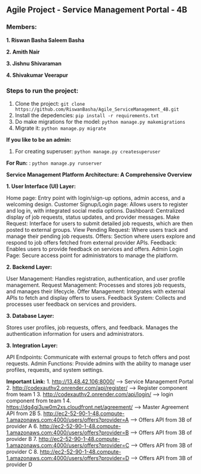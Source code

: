 **<h2>Agile Project - Service Management Portal - 4B</h2>**

**<h3>Members:</h3>**

**1. Riswan Basha Saleem Basha**

**2. Amith Nair**

**3. Jishnu Shivaraman**

**4. Shivakumar Veerapur**



**<h3>Steps to run the project:</h3>**

1. Clone the project: `git clone https://github.com/RiswanBasha/Agile_ServiceManagement_4B.git`
2. Install the depedencies: `pip install -r requirements.txt`
3. Do make migrations for the model: `python manage.py makemigrations`
4. Migrate it: `python manage.py migrate`

**If you like to be an admin:**
1. For creating superuser: `python manage.py createsuperuser`

**For Run:** : `python manage.py runserver`

**Service Management Platform Architecture: A Comprehensive Overview**

**1. User Interface (UI) Layer:**

Home page: Entry point with login/sign-up options, admin access, and a welcoming design.
Customer Signup/Login page: Allows users to register and log in, with integrated social media options.
Dashboard: Centralized display of job requests, status updates, and provider messages.
Make Request: Interface for users to submit detailed job requests, which are then posted to external groups.
View Pending Request: Where users track and manage their pending job requests.
Offers: Section where users explore and respond to job offers fetched from external provider APIs.
Feedback: Enables users to provide feedback on services and offers.
Admin Login Page: Secure access point for administrators to manage the platform.

**2. Backend Layer:**

User Management: Handles registration, authentication, and user profile management.
Request Management: Processes and stores job requests, and manages their lifecycle.
Offer Management: Integrates with external APIs to fetch and display offers to users.
Feedback System: Collects and processes user feedback on services and providers.

**3. Database Layer:**

Stores user profiles, job requests, offers, and feedback.
Manages the authentication information for users and administrators.

**3. Integration Layer:**

API Endpoints: Communicate with external groups to fetch offers and post requests.
Admin Functions: Provide admins with the ability to manage user profiles, requests, and system settings.

**Important Link:**
	1. http://13.48.42.106:8000/  --> Service Management Portal
  2. http://codexauthv2.onrender.com/api/register/  --> Register component from team 1
  3. http://codexauthv2.onrender.com/api/login/ --> login component from team 1
  4. https://dg4gi3uw0m2xs.cloudfront.net/agreement/ --> Master Agreement API from 2B
  5. http://ec2-52-90-1-48.compute-1.amazonaws.com:4000/users/offers?provider=A --> Offers API  from 3B of provider A
  6. http://ec2-52-90-1-48.compute-1.amazonaws.com:4000/users/offers?provider=B --> Offers API  from 3B of provider B
  7. http://ec2-52-90-1-48.compute-1.amazonaws.com:4000/users/offers?provider=C --> Offers API  from 3B of provider C
  8. http://ec2-52-90-1-48.compute-1.amazonaws.com:4000/users/offers?provider=D --> Offers API  from 3B of provider D

